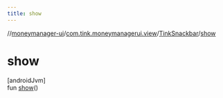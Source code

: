 ```yaml
---
title: show
---
```

//[moneymanager-ui](../../../index.html)/[com.tink.moneymanagerui.view](../index.html)/[TinkSnackbar](index.html)/[show](show.html)



# show



[androidJvm]\
fun [show](show.html)()




